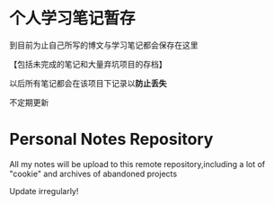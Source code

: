 # 个人学习笔记暂存

到目前为止自己所写的博文与学习笔记都会保存在这里

【包括未完成的笔记和大量弃坑项目的存档】

以后所有笔记都会在该项目下记录以**防止丢失**

不定期更新

# Personal Notes Repository

All my notes will be upload to this remote repository,including a lot of "cookie" and archives of abandoned projects

Update irregularly!
